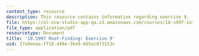 ```yaml
---
content_type: resource
description: This resource contains information regarding exercise 9.
file: https://ol-ocw-studio-app-qa.s3.amazonaws.com/courses/18-s997-introduction-to-matlab-programming-fall-2011/37a9eeaeff18d48e36e9665ac073153c_MIT18_S997F11_Exercise_9.pdf
file_type: application/pdf
resourcetype: Document
title: '18.S997 Root-Finding: Exercise 9'
uid: 37a9eeae-ff18-d48e-36e9-665ac073153c
---
```

